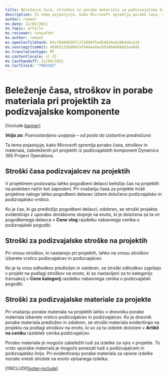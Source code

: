 ```yaml
---
title: Beleženje časa, stroškov in porabe materiala za podizvajalske komponente
description: Ta tema pojasnjuje, kako Microsoft spremlja porabo časa, stroškov in materiala, zabeleženih pri projektih iz podizvajalskih komponent Dynamics 365 Project Operations.
author: rumant
ms.date: 12/03/2021
ms.topic: article
ms.reviewer: tonyafehr
ms.author: rumant
ms.openlocfilehash: 04c78dd48367c3720b8f5ad5d924ed106da6a128
ms.sourcegitcommit: 45893132bd8bfaf944ee0ac855484684dd1ee945
ms.translationtype: MT
ms.contentlocale: sl-SI
ms.lasthandoff: 12/09/2021
ms.locfileid: "7903101"
---
```

# <a name="recording-time-expenses-and-material-usage-on-projects-for-subcontracted-components"></a>Beleženje časa, stroškov in porabe materiala pri projektih za podizvajalske komponente

[!include [banner](../../includes/dataverse-preview.md)]

_**Velja za:** Poenostavljeno uvajanje – od posla do izstavitve predračuna_

Ta tema pojasnjuje, kako Microsoft spremlja porabo časa, stroškov in materiala, zabeleženih pri projektih iz podizvajalskih komponent Dynamics 365 Project Operations.

## <a name="costing-for-subcontractor-time-on-projects"></a>Stroški časa podizvajalcev na projektih
V projektnem poslovanju lahko pogodbeni delavci beležijo čas na projektih na podoben način kot zaposleni. Pri vnašanju časa za projekte in/ali projektne naloge lahko pogodbeni delavec izbere določeno podizvajalsko in podizvajalsko vrstico.

Ko je čas, ki ga predložijo pogodbeni delavci, odobren, se stroški projekta evidentirajo z uporabo stroškovne stopnje na enoto, ki je določena za ta vir pogodbenega delavca v **Cene vlog** razdelku nabavnega cenika o podizvajalski pogodbi.

## <a name="costing-for-subcontracted-expenses-on-projects"></a>Stroški za podizvajalske stroške na projektih
Pri vnosu stroškov, ki nastanejo pri projektih, lahko na vnosu stroškov izberete vrstico podizvajalcev in podizvajalcev. 

Ko je ta vnos odhodkov predložen in odobren, se stroški odhodkov zapišejo v projekt na podlagi stroškov na enoto, ki so nastavljeni za to kategorijo transakcij v **Cene kategorij** razdelku nabavnega cenika o podizvajalski pogodbi.

## <a name="costing-for-subcontracted-materials-on-projects"></a>Stroški za podizvajalske materiale za projekte
Pri vnašanju porabe materiala na projektih lahko v dnevniku porabe materiala izberete vrstico podizvajalcev in podizvajalcev. Ko je dnevnik porabe materiala predložen in odobren, se stroški materiala evidentirajo na projektu na podlagi stroškov na enoto, ki so za ta izdelek določeni v **Artikli na ceniku** razdelek cenika podizvajalcev.

Porabo materiala je mogoče zabeležiti tudi za izdelke za vpis v projekte. To vrsto uporabe materiala je mogoče povezati tudi s podizvajalcem in podizvajalsko linijo. Pri evidentiranju porabe materiala za vpisne izdelke morate vnesti strošek na enoto vpisanega izdelka. 


[!INCLUDE[footer-include](../../includes/footer-banner.md)]
